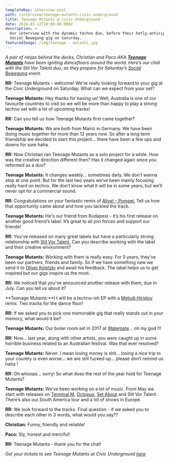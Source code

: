 ```yaml
---
templateKey: interview-post
path: /interview/teenage-mutants-civic-underground
title: Teenage Mutants @ Civic Underground
date: 2018-03-12T10:00:00.000Z
description: >-
  Our interview with the dynamic techno duo, before their hotly-anticipated
  Social Bewegung gig on Saturday.
featuredImage: /img/teenage - mutants.jpg
---
```

_A pair of ninjas behind the decks, Christian and Paco AKA [**Teenage Mutants**](https://www.facebook.com/teenagemutants/) have been igniting dancefloors around the world. Here’s our chat with the Stil Vor Talent duo, as they prepare for Saturday’s [Social Bewegung](https://www.facebook.com/socialbewegung/) event._

**RR:** Teenage Mutants - welcome! We're really looking forward to your gig at the Civic Underground on Saturday. What can we expect from your set?

**Teenage Mutants:** Hey thanks for having us! Well, Australia is one of our favourite countries to visit so we will be more than happy to play a strong techno set with a lot of upcoming tracks!

**RR:** Can you tell us how Teenage Mutants first came together?

**Teenage Mutants:** We are both from Mainz in Germany. We have been doing music together for more than 12 years now. So after a long term friendship we decided to start this project... there have been a few ups and downs for sure haha.

**RR:** Now Christian ran Teenage Mutants as a solo project for a while. How was the creative direction different then? Has it changed again since you reformed as a duo?

**Teenage Mutants:** It changes weekly... sometimes daily. We don’t wanna stop at one point. But for the last two years we’ve been mainly focusing really hard on techno. We don’t know what it will be in some years, but we’ll never opt for a commercial sound.

**RR:** Congratulations on your fantastic remix of [Alive! - Pompei.](https://www.beatport.com/track/pompei-teenage-mutants-remix/10211344) Tell us how that opportunity came about and how you tackled the track.

**Teenage Mutants:** He's our friend from Budapest - it’s his first release on another good friend’s label. It’s great to all join forces and support our friends!

**RR:** You've released on many great labels but have a particularly strong relationship with [Stil Vor Talent.](https://www.facebook.com/pg/ravereviewz/notes/) Can you describe working with the label and their creative environment?

**Teenage Mutants:** Working with them is really easy. For 5 years, they’ve been our partners, friends and family. So if we have something new we send it to [Oliver Koletzki](https://www.facebook.com/OliverKoletzki/) and await his feedback. The label helps us to get inspired but our gigs inspire us the most.

**RR:** We noticed that you've announced another release with them, due in July. Can you tell us about it?

**Teenage Mutants:**I t will be a techno-ish EP with a [Metodi Hiristov](https://www.facebook.com/MetodiHristovFanpage/) remix. Two tracks for the dance floor!

**RR:** If we asked you to pick one memorable gig that really stands out in your memory, what would it be?

**Teenage Mutants:** Our boiler room set in 2017 at [Watergate](https://www.facebook.com/watergate.club/)… oh my god !!!

**RR:** Now... last year, along with other artists, you were caught up in some horrible business related to an Australian festival. Was that ever resolved?

**Teenage Mutants:** Never. I mean losing money is shit… losing a nice trip to your country is even worse… we are still fucked up… please don’t remind us haha !

**RR:** Oh whoops... sorry! So what does the rest of the year hold for Teenage Mutants?

**Teenage Mutants:** We’ve been working on a lot of music. From May we start with releases on [Terminal M](https://www.facebook.com/TerminalMRecords/), [Octopus](https://www.facebook.com/OctopusRecordings/), [Set About](https://www.facebook.com/SetAboutMusic/) and Stil Vor Talent. There’s also our South America tour and a lot of shows in Europe.

**RR:** We look forward to the tracks. Final question - if we asked you to describe each other in 3 words, what would you say??

**Christian:** Funny, friendly and reliable!

**Paco:** Sly, honest and merciful!

**RR:** Teenage Mutants - thank you for the chat!

_Get your tickets to see Teenage Mutants at Civic Underground [here](https://www.eventbrite.com.au/e/social-bewegung-ft-teenage-mutants-3hr-set-at-civic-underground-tickets-42393442929?aff=efbeventtix)_
